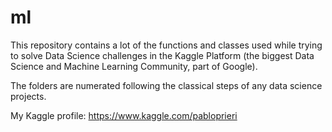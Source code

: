 # ml

This repository contains a lot of the functions and classes used while trying to solve Data Science challenges in the Kaggle Platform (the biggest Data Science and Machine Learning Community, part of Google).

The folders are numerated following the classical steps of any data science projects.

My Kaggle profile: https://www.kaggle.com/pabloprieri
